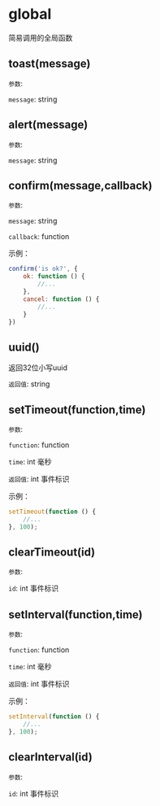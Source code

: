 # global

简易调用的全局函数

## toast(message)

`参数`:

`message`: string

## alert(message)

`参数`:

`message`: string

## confirm(message,callback)

`参数`:

`message`: string

`callback`: function

示例：

```javascript
confirm('is ok?', {
    ok: function () {
        //...
    },
    cancel: function () {
        //...
    }
})
```

## uuid()

返回32位小写uuid

`返回值`: string

## setTimeout(function,time)

`参数`:

`function`: function

`time`: int 毫秒

`返回值`: int 事件标识

示例：

```javascript
setTimeout(function () {
    //...
}, 100);
```

## clearTimeout(id)

`参数`:

`id`: int 事件标识

## setInterval(function,time)

`参数`:

`function`: function

`time`: int 毫秒

`返回值`: int 事件标识

示例：

```javascript
setInterval(function () {
    //...
}, 100);
```

## clearInterval(id)

`参数`:

`id`: int 事件标识
